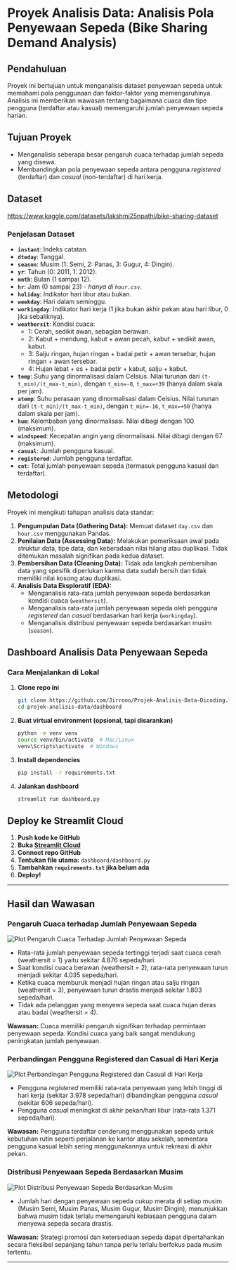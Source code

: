 # Proyek Analisis Data: Analisis Pola Penyewaan Sepeda (Bike Sharing Demand Analysis)

## Pendahuluan
Proyek ini bertujuan untuk menganalisis dataset penyewaan sepeda untuk memahami pola penggunaan dan faktor-faktor yang memengaruhinya. Analisis ini memberikan wawasan tentang bagaimana cuaca dan tipe pengguna (terdaftar atau kasual) memengaruhi jumlah penyewaan sepeda harian.

## Tujuan Proyek
* Menganalisis seberapa besar pengaruh cuaca terhadap jumlah sepeda yang disewa.
* Membandingkan pola penyewaan sepeda antara pengguna *registered* (terdaftar) dan *casual* (non-terdaftar) di hari kerja.

## Dataset
https://www.kaggle.com/datasets/lakshmi25npathi/bike-sharing-dataset

### Penjelasan Dataset
* **`instant`**: Indeks catatan.
* **`dteday`**: Tanggal.
* **`season`**: Musim (1: Semi, 2: Panas, 3: Gugur, 4: Dingin).
* **`yr`**: Tahun (0: 2011, 1: 2012).
* **`mnth`**: Bulan (1 sampai 12).
* **`hr`**: Jam (0 sampai 23) - *hanya di `hour.csv`*.
* **`holiday`**: Indikator hari libur atau bukan.
* **`weekday`**: Hari dalam seminggu.
* **`workingday`**: Indikator hari kerja (1 jika bukan akhir pekan atau hari libur, 0 jika sebaliknya).
* **`weathersit`**: Kondisi cuaca:
    * 1: Cerah, sedikit awan, sebagian berawan.
    * 2: Kabut + mendung, kabut + awan pecah, kabut + sedikit awan, kabut.
    * 3: Salju ringan, hujan ringan + badai petir + awan tersebar, hujan ringan + awan tersebar.
    * 4: Hujan lebat + es + badai petir + kabut, salju + kabut.
* **`temp`**: Suhu yang dinormalisasi dalam Celsius. Nilai turunan dari `(t-t_min)/(t_max-t_min)`, dengan `t_min=-8`, `t_max=+39` (hanya dalam skala per jam).
* **`atemp`**: Suhu perasaan yang dinormalisasi dalam Celsius. Nilai turunan dari `(t-t_min)/(t_max-t_min)`, dengan `t_min=-16`, `t_max=+50` (hanya dalam skala per jam).
* **`hum`**: Kelembaban yang dinormalisasi. Nilai dibagi dengan 100 (maksimum).
* **`windspeed`**: Kecepatan angin yang dinormalisasi. Nilai dibagi dengan 67 (maksimum).
* **`casual`**: Jumlah pengguna kasual.
* **`registered`**: Jumlah pengguna terdaftar.
* **`cnt`**: Total jumlah penyewaan sepeda (termasuk pengguna kasual dan terdaftar).

## Metodologi
Proyek ini mengikuti tahapan analisis data standar:
1.  **Pengumpulan Data (Gathering Data):** Memuat dataset `day.csv` dan `hour.csv` menggunakan Pandas.
2.  **Penilaian Data (Assessing Data):** Melakukan pemeriksaan awal pada struktur data, tipe data, dan keberadaan nilai hilang atau duplikasi. Tidak ditemukan masalah signifikan pada kedua dataset.
3.  **Pembersihan Data (Cleaning Data):** Tidak ada langkah pembersihan data yang spesifik diperlukan karena data sudah bersih dan tidak memiliki nilai kosong atau duplikasi.
4.  **Analisis Data Eksploratif (EDA):**
    * Menganalisis rata-rata jumlah penyewaan sepeda berdasarkan kondisi cuaca (`weathersit`).
    * Menganalisis rata-rata jumlah penyewaan sepeda oleh pengguna *registered* dan *casual* berdasarkan hari kerja (`workingday`).
    * Menganalisis distribusi penyewaan sepeda berdasarkan musim (`season`).

## Dashboard Analisis Data Penyewaan Sepeda  

### Cara Menjalankan di Lokal  

1. **Clone repo ini**  
   ```bash
   git clone https://github.com/Jirrooo/Projek-Analisis-Data-Dicoding.git
   cd projek-analisis-data/dashboard
   ```

2. **Buat virtual environment (opsional, tapi disarankan)**  
   ```bash
   python -m venv venv
   source venv/bin/activate  # Mac/Linux
   venv\Scripts\activate  # Windows
   ```

3. **Install dependencies**  
   ```bash
   pip install -r requirements.txt
   ```

4. **Jalankan dashboard**  
   ```bash
   streamlit run dashboard.py
   ```

## Deploy ke Streamlit Cloud  

1. **Push kode ke GitHub**  
2. **Buka [Streamlit Cloud](https://share.streamlit.io/)**  
3. **Connect repo GitHub**  
4. **Tentukan file utama:** `dashboard/dashboard.py`  
5. **Tambahkan `requirements.txt` jika belum ada**  
6. **Deploy!**  

---

## Hasil dan Wawasan
### Pengaruh Cuaca terhadap Jumlah Penyewaan Sepeda
![Plot Pengaruh Cuaca Terhadap Jumlah Penyewaan Sepeda](https://github.com/Jirrooo/Bike-Sharing-Demand-Analysis/blob/main/assets/plot%20pengaruh%20cuaca%20terhadap%20penyewaan%20sepeda.png)
* Rata-rata jumlah penyewaan sepeda tertinggi terjadi saat cuaca cerah (weathersit = 1) yaitu sekitar 4.876 sepeda/hari.
* Saat kondisi cuaca berawan (weathersit = 2), rata-rata penyewaan turun menjadi sekitar 4.035 sepeda/hari.
* Ketika cuaca memburuk menjadi hujan ringan atau salju ringan (weathersit = 3), penyewaan turun drastis menjadi sekitar 1.803 sepeda/hari.
* Tidak ada pelanggan yang menyewa sepeda saat cuaca hujan deras atau badai (weathersit = 4).
  
**Wawasan:** Cuaca memiliki pengaruh signifikan terhadap permintaan penyewaan sepeda. Kondisi cuaca yang baik sangat mendukung peningkatan jumlah penyewaan.

### Perbandingan Pengguna Registered dan Casual di Hari Kerja
![Plot Perbandingan Pengguna Registered dan Casual di Hari Kerja](https://github.com/Jirrooo/Bike-Sharing-Demand-Analysis/blob/main/assets/plot%20perbandingan%20penyewaan%20sepeda%20antara%20registered%20dan%20casual%20user.png)
* Pengguna *registered* memiliki rata-rata penyewaan yang lebih tinggi di hari kerja (sekitar 3.978 sepeda/hari) dibandingkan pengguna *casual* (sekitar 606 sepeda/hari).
* Pengguna *casual* meningkat di akhir pekan/hari libur (rata-rata 1.371 sepeda/hari).
  
**Wawasan:** Pengguna terdaftar cenderung menggunakan sepeda untuk kebutuhan rutin seperti perjalanan ke kantor atau sekolah, sementara pengguna kasual lebih sering menggunakannya untuk rekreasi di akhir pekan.

### Distribusi Penyewaan Sepeda Berdasarkan Musim
![Plot Distribusi Penyewaan Sepeda Berdasarkan Musim](https://github.com/Jirrooo/Bike-Sharing-Demand-Analysis/blob/main/assets/plot%20distribusi%20penyewaan%20sepeda%20berdasarkan%20musim.png
)
* Jumlah hari dengan penyewaan sepeda cukup merata di setiap musim (Musim Semi, Musim Panas, Musim Gugur, Musim Dingin), menunjukkan bahwa musim tidak terlalu memengaruhi kebiasaan pengguna dalam menyewa sepeda secara drastis.
  
**Wawasan:** Strategi promosi dan ketersediaan sepeda dapat dipertahankan secara fleksibel sepanjang tahun tanpa perlu terlalu berfokus pada musim tertentu.

---
